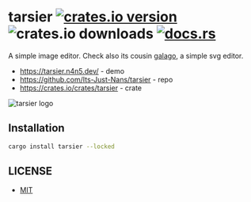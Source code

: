# tarsier [![crates.io version](https://img.shields.io/crates/v/tarsier)](https://crates.io/crates/tarsier) ![crates.io downloads](https://img.shields.io/crates/d/tarsier) [![docs.rs](https://img.shields.io/docsrs/tarsier)](https://docs.rs/tarsier)

A simple image editor. Check also its cousin [galago](https://galago.n4n5.dev), a simple svg editor.

- <https://tarsier.n4n5.dev/> - demo
- <https://github.com/Its-Just-Nans/tarsier> - repo
- <https://crates.io/crates/tarsier> - crate

![tarsier logo](http://tarsier.n4n5.dev/tarsier.png)

## Installation

```sh
cargo install tarsier --locked
```

## LICENSE

- [MIT](LICENSE)
